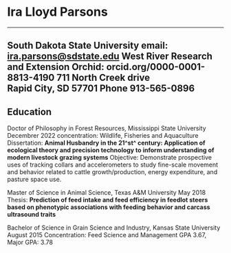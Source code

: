 Ira Lloyd Parsons
=================

-------------------                     -------------------------
South Dakota State University           email: ira.parsons@sdstate.edu
West River Research and Extension       Orchid: orcid.org/0000-0001-8813-4190
711 North Creek drive                   
Rapid City, SD 57701
Phone 913-565-0896
----

Education
---------
Doctor of Philosophy in Forest Resources, Mississippi State University  Decembrer 2022
concentration: Wildlife, Fisheries and Aquaculture
Dissertation: **Animal Husbandry in the 21^st^ century: Application of ecological theory 
and precision technology to inform understanding of modern livestock grazing systems**
Objective: Demonstrate prospective uses of tracking collars and accelerometers to study 
fine-scale movement and behavior related to cattle growth/production, 
energy expenditure, and pasture space use. 

Master of Science in Animal Science, Texas A&M University   May 2018
Thesis: **Prediction of feed intake and feed efficiency in feedlot steers 
based on phenotypic associations with feeding behavior and carcass ultrasound traits**

Bachelor of Science in Grain Science and Industry, Kansas State University   August 2015
Concentration: Feed Science and Management
GPA 3.67, Major GPA: 3.78

